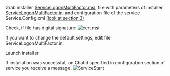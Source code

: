 Grab installer 
[ServiceLogonMultiFactor.msi](https://github.com/Constantine-SRV/ServiceLogonMultifactor/blob/master/downloadAll/ServiceLogonMultiFactor.msi), file with parameters of installer [ServiceLogonMultiFactor.ini](https://github.com/Constantine-SRV/ServiceLogonMultifactor/blob/master/downloadAll/ServiceLogonMultiFactor.ini) and configuration file of the service Service.Config.xml [(look at section 3)](https://github.com/Constantine-SRV/ServiceLogonMultifactor/wiki/EN-3.-Settings)

Check, if file has digital signature:
![cert msi](https://github.com/Constantine-SRV/ServiceLogonMultifactor2/blob/master/documentation/MSI-CERT-2.JPG)

If you want to change the default settings, edit file ServiceLogonMultiFactor.ini

Launch installer

If installation was successful, on ChatId specified in configuration section of service you receive a message. 
![ServiceStart](https://github.com/Constantine-SRV/ServiceLogonMultifactor2/blob/master/documentation/service_start.PNG)

